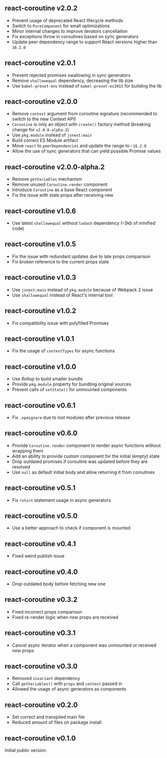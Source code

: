 ## react-coroutine v2.0.2

 * Prevent usage of deprecated React lifecycle methods
 * Switch to `PureComponent` for small optimizations
 * Minor internal changes to improve iterators cancellation
 * Fix exceptions throw in coroutines based on sync generators
 * Update peer dependency range to support React versions higher than `16.2.0`

## react-coroutine v2.0.1

 * Prevent rejected promises swallowing in sync generators
 * Remove `shallowequal` dependency, decreasing the lib size
 * Use `babel-preset-env` instead of `babel-preset-es2015` for building the lib

## react-coroutine v2.0.0

 * Remove `context` argument from coroutine signature (recommended to switch to the new Context API)
 * `Coroutine` is only an object with `create()` factory method (breaking change for `v2.0.0-alpha.2`)
 * Use `pkg.module` instead of `jsnext:main`
 * Build correct ES Module artifact
 * Move `react` to `peerDependencies` and update the range to `~16.2.0`
 * Allow the use of sync generators that can yield possible Promise values

## react-coroutine v2.0.0-alpha.2

 * Remove `getVariables` mechanism
 * Remove unused `Coroutine.render` component
 * Introduce `Coroutine` as a base React component
 * Fix the issue with stale props after receiving new

## react-coroutine v1.0.6

 * Use latest `shallowequal` without `lodash` dependency (–3kb of minified code)

## react-coroutine v1.0.5

 * Fix the issue with redundant updates due to late props comparison
 * Fix broken reference to the current props state

## react-coroutine v1.0.3

 * Use `jsnext:main` instead of `pkg.module` because of Webpack 2 issue
 * Use `shallowequal` instead of React's internal tool

## react-coroutine v1.0.2

 * Fix compatibility issue with polyfilled Promises

## react-coroutine v1.0.1

 * Fix the usage of `contextTypes` for async functions

## react-coroutine v1.0.0

 * Use Rollup to build smaller bundle
 * Provide `pkg.module` property for bundling original sources
 * Prevent calls of `setState()` for unmounted components

## react-coroutine v0.6.1

 * Fix `.npmignore` due to lost modules after previous release

## react-coroutine v0.6.0

 * Provide `Coroutine.render` component to render async functions without wrapping them
 * Add an ability to provide custom component for the initial (empty) state
 * Drop outdated promises if coroutine was updated before they are resolved
 * Use `null` as default initial body and allow returning it from coroutines

## react-coroutine v0.5.1

 * Fix `return` statement usage in async generators

## react-coroutine v0.5.0

 * Use a better approach to check if component is mounted

## react-coroutine v0.4.1

 * Fixed weird publish issue

## react-coroutine v0.4.0

 * Drop outdated body before fetching new one

## react-coroutine v0.3.2

 * Fixed incorrect props comparison
 * Fixed re-render logic when new props are received

## react-coroutine v0.3.1

 * Cancel async iterator when a component was unmounted or received new props

## react-coroutine v0.3.0

 * Removed `invariant` dependency
 * Call `getVariables()` with `props` and `context` passed in
 * Allowed the usage of async generators as components

## react-coroutine v0.2.0

 * Set correct and transpiled main file
 * Reduced amount of files on package install

## react-coroutine v0.1.0

Initial public version.
